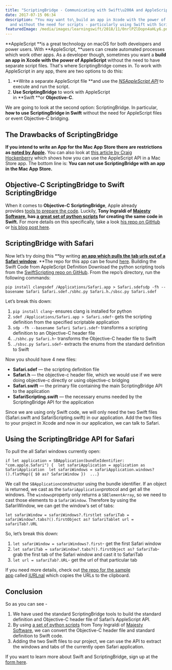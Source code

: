 ```yaml
---
title: "ScriptingBridge - Communicating with Swift\u200A and AppleScript"
date: 2017-07-15 06:34
description: "You may want to\_build an app in Xcode with the power of AppleScript
  and without the need for scripts - particularly using Swift with ScriptingBridge."
featuredImage: /media/images/learningswift/2018/11/0nrlPZlDopn4aHLy6.png
---
```

**AppleScript **is a great technology on macOS for both developers and
power users. With **AppleScript, **users can create automated processes
which work other apps. As a developer though, sometimes you want
a **build an app in Xcode with the power of AppleScript** without the
need to have separate script files. That's where ScriptingBridge comes
in. To work with AppleScript in any app, there are two options to do
this:

1.  **Write a separate AppleScript file **and use the [*NSAppleScript
    API*](https://developer.apple.com/documentation/foundation/scripting_support)
    to execute and run the script.
2.  **Use ScriptingBridge** to work with AppleScript
    in **Swift **or **Objective-C**.

We are going to look at the second option: ScriptingBridge. In
particular, **how to use ScriptingBridge in Swift** without the need for
AppleScript files or event Objective-C bridging.

## The Drawbacks of ScriptingBridge

**If you intend to write an App for the Mac App Store there are
restrictions as **[**noted by
Apple**](https://developer.apple.com/library/content/qa/qa1888/_index.html)**.** You
can also look at [this article by Craig
Hockenberry](https://www.objc.io/issues/14-mac/sandbox-scripting/) which
shows how you can use the AppleScript API in a Mac Store app. The bottom
line is: **You can not use ScriptingBridge with an app in the Mac App
Store.**

## Objective-C ScriptingBridge to Swift ScriptingBridge

When it comes to **Objective-C ScriptingBridge**, Apple already
provides [tools to prepare the
code](https://developer.apple.com/library/content/documentation/Cocoa/Conceptual/ScriptingBridgeConcepts/UsingScriptingBridge/UsingScriptingBridge.html#//apple_ref/doc/uid/TP40006104-CH4-DontLinkElementID_12).
Luckily, **Tony Ingraldi of **[**Majesty
Software**](http://majestysoftware.com/)**, has **[**a great set of
python scripts**](https://github.com/tingraldi/SwiftScripting)** for
creating the same code in Swift.** For more details on this
specifically, take a look [his repo on
GitHub](https://github.com/tingraldi/SwiftScripting) or [his blog post
here](https://majestysoftware.wordpress.com/2015/03/31/swift-scripting-part-1/).

## ScriptingBridge with Safari

Now let’s try doing this **by writing **[**an app which pulls the tab
urls out of a Safari
window**](https://github.com/brightdigit/jURLnal)**. **The repo for this
app can be found [here](https://github.com/brightdigit/jURLnal).
Building the Swift Code from AppleScript Definition Download the python
scripting tools from the [SwiftScripting repo on
GitHub](https://github.com/tingraldi/SwiftScripting). From the repo’s
directory, run the following commands:

    pip install clangsdef /Applications/Safari.app > Safari.sdefsdp -fh --basename Safari Safari.sdef./sbhc.py Safari.h./sbsc.py Safari.sdef

Let’s break this down:

1.  `pip install clang`- ensures clang is installed for python
2.  `sdef /Applications/Safari.app > Safari.sdef`- gets the scripting
    definition from the specified scriptable application
3.  `sdp -fh --basename Safari Safari.sdef`- transforms a scripting
    definition to an Objective-C header file
4.  `./sbhc.py Safari.h`- transforms the Objective-C header file to
    Swift
5.  `./sbsc.py Safari.sdef`- extracts the enums from the standard
    definition to Swift

Now you should have 4 new files:

-   **Safari.sdef** — the scripting definition file
-   **Safari.h** — the objective-c header file, which we would use if we
    were doing objective-c directly or using objective-c bridging
-   **Safari.swift** — the primary file containing the main
    ScriptingBridge API to the application
-   **SafariScripting.swift** — the necessary enums needed by the
    ScriptingBridge API for the application

Since we are using only Swift code, we will only need the two Swift
files (Safari.swift and SafariScripting.swift) in our application. Add
the two files to your project in Xcode and now in our application, we
can talk to Safari.

## Using the ScriptingBridge API for Safari

To pull the all Safari windows currently open:

    if let application = SBApplication(bundleIdentifier: "com.apple.Safari") {  let safariApplication = application as SafariApplication  let safariWindows = safariApplication.windows?().flatMap({ $0 as? SafariWindow })  ...}

We call the `SBApplication`constructor using the bundle identifier. If
an object is returned, we cast as the `SafariApplication`protocol and
get all the windows. The `windows`property only returns
a `SBElementArray`, so we need to cast those elements to
a `SafariWindow`. Therefore by using the SafariWindow, we can get the
window’s set of tabs:

    let safariWindow = safariWindows?.firstlet safariTab = safariWindow?.tabs?().firstObject as? SafariTablet url = safariTab?.URL

So, let’s break this down:

1.  `let safariWindow = safariWindows?.first`- get the first Safari
    window
2.  `let safariTab = safariWindow?.tabs?().firstObject as? SafariTab`-
    grab the first tab of the Safari window and cast it to SafariTab
3.  `let url = safariTab?.URL`- get the url of that particular tab

If you need more details, check out [the repo for the sample
app](https://github.com/brightdigit/jURLnal) called [jURLnal](https://github.com/brightdigit/jURLnal)
which copies the URLs to the clipboard.

## Conclusion

So as you can see -

1.  We have used the standard ScriptingBridge tools to build the
    standard definition and Objective-C header file of Safari’s
    AppleScript API.
2.  By using [a set of python
    scripts](https://github.com/tingraldi/SwiftScripting) from Tony
    Ingraldi of [Majesty Software](http://majestysoftware.com/), we can
    convert the Objective-C header file and standard definition to Swift
    code.
3.  Adding the two Swift files to our project, we can use the API to
    extract the windows and tabs of the currently open Safari
    application.

If you want to learn more about Swift and ScriptingBridge, sign up at
the [form here](http://eepurl.com/dNQNAw).